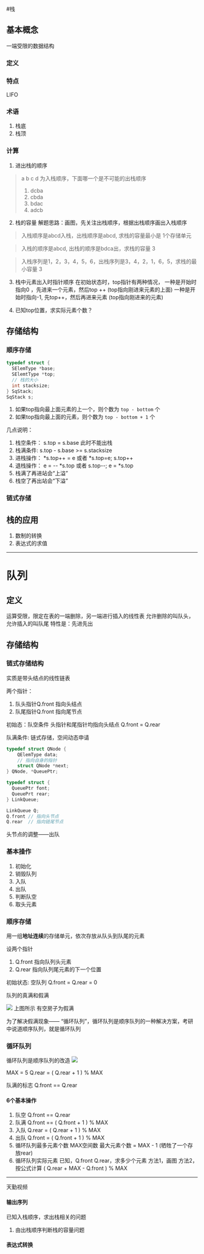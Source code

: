 #栈 
## 基本概念
一端受限的数据结构
### 定义
### 特点
LIFO
### 术语
1. 栈底
2. 栈顶
### 计算
1. 进出栈的顺序

> a b c d 为入栈顺序，下面哪一个是不可能的出栈顺序
> 1. dcba
> 2. cbda
> 3. bdac
> 4. adcb


2. 栈的容量
解题思路：画图，先关注出栈顺序，根据出栈顺序画出入栈顺序

> 入栈顺序是abcd入栈，出栈顺序是abcd, 求栈的容量最小是
> 1个存储单元

> 入栈的顺序是abcd, 出栈的顺序是bdca出，求栈的容量
> 3

> 入栈序列是1，2，3，4，5，6，出栈序列是3，4，2，1，6，5，求栈的最小容量
> 3

3. 栈中元素出入时指针顺序
在初始状态时，top指针有两种情况，
一种是开始时指向0 ，先进来一个元素，然后top ++ (top指向刚进来元素的上面)
一种是开始时指向-1, 先top++，然后再进来元素 (top指向刚进来的元素)

4. 已知top位置，求实际元素个数？



## 存储结构 
### 顺序存储
```c
typedef struct {
  SElemType *base;
  SElemtType *top;
  // 栈的大小
  int stacksize;
} SqStack;
SqStack s;
```

1. 如果top指向最上面元素的上一个，则个数为 `top - bottom` 个
2. 如果top指向最上面的元素，则个数为 `top - bottom + 1` 个


几点说明：
1. 栈空条件： s.top = s.base 此时不能出栈
2. 栈满条件: s.top - s.base >= s.stacksize
3. 进栈操作： *s.top++ = e 或者 *s.top=e; s.top++
4. 退栈操作： e = -- *s.top 或者 s.top--; e = *s.top
5. 栈满了再进站会“上溢”
6. 栈空了再出站会“下溢”

### 链式存储


## 栈的应用
1. 数制的转换
2. 表达式的求值


-----------------------------------------

# 队列
## 定义
运算受限，限定在表的一端删除，另一端进行插入的线性表
允许删除的叫队头，允许插入的叫队尾
特性是：先进先出


## 存储结构
### 链式存储结构
实质是带头结点的线性链表

两个指针：
1. 队头指针Q.front 指向头结点
2. 队尾指针Q.front 指向尾节点

初始态：队空条件
头指针和尾指针均指向头结点
Q.front = Q.rear


队满条件:
链式存储，空间动态申请

```c
typedef struct QNode {
    QElemType data;
    // 指向自身的指针
    struct QNode *next;
} QNode, *QueuePtr;

typedef struct {
  QueuePtr font;
  QueuePrt rear;
} LinkQueue;

LinkQueue Q;
Q.front // 指向头节点
Q.rear  // 指向链尾节点
```

头节点的调整——出队



### 基本操作
1. 初始化
2. 销毁队列
3. 入队
4. 出队
5. 判断队空
6. 取头元素


### 顺序存储
 用一组**地址连续**的存储单元，依次存放从队头到队尾的元素
 
 
 设两个指针
 1. Q.front 指向队列头元素
 2. Q.rear 指向队列尾元素的下一个位置
 
 
 初始状态: 空队列
 Q.front = Q.rear = 0
 
 队列的真满和假满
 
 ![](http://p8cyzbt5x.bkt.clouddn.com/UC20180611_083348.png)
 上图所示
 有空房子为假满
 
 为了解决假满现象—— “循环队列”，循环队列是顺序队列的一种解决方案，考研中说道顺序队列，就是循环队列
 
 
 ### 循环队列

 循环队列是顺序队列的改造
 ![](http://p8cyzbt5x.bkt.clouddn.com/UC20180611_084157.png)

 MAX = 5
 Q.rear = ( Q.rear + 1 ) % MAX
 
 
 队满的标志
 Q.front == Q.rear
 
 
 #### 6个基本操作
 1. 队空
    Q.front == Q.rear
 2. 队满
    Q.front == ( Q.front + 1 ) % MAX 
 3. 入队
    Q.rear = ( Q.rear + 1 ) % MAX
 4. 出队
    Q.front =  ( Q.front + 1 ) % MAX   
 5. 循环队列最多元素个数
    MAX空间数
    最大元素个数 =  MAX - 1 (牺牲了一个存放rear)
 6. 循环队列实际元素
    已知，Q.front Q.rear，求多少个元素
    方法1，画图
    方法2，按公式计算
    ( Q.rear + MAX - Q.front ) % MAX
    
 
 
 
 
 
 --------------------------- 
 天勤视频
 #### 输出序列
 已知入栈顺序，求出栈相关的问题
 1. 由出栈顺序判断栈的容量问题
 
 #### 表达式转换
 
 
 #### 
    
    